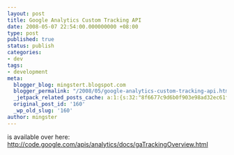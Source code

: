 ```yaml
---
layout: post
title: Google Analytics Custom Tracking API
date: 2008-05-07 22:54:00.000000000 +08:00
type: post
published: true
status: publish
categories:
- dev
tags:
- development
meta:
  blogger_blog: mingstert.blogspot.com
  blogger_permalink: "/2008/05/google-analytics-custom-tracking-api.html"
  _jetpack_related_posts_cache: a:1:{s:32:"8f6677c9d6b0f903e98ad32ec61f8deb";a:2:{s:7:"expires";i:1447886598;s:7:"payload";a:3:{i:0;a:1:{s:2:"id";i:177;}i:1;a:1:{s:2:"id";i:200;}i:2;a:1:{s:2:"id";i:85;}}}}
  original_post_id: '160'
  _wp_old_slug: '160'
author: mingster
---
```

<p>is available over here:<br /><a href="http://code.google.com/apis/analytics/docs/gaTrackingOverview.html">http://code.google.com/apis/analytics/docs/gaTrackingOverview.html</a></p>
